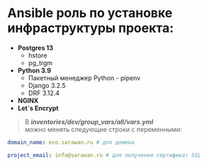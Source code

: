 # **Ansible роль по установке инфраструктуры проекта:**

+ __Postgres 13__
    + hstore
    + pg_trgm
+ __Python 3.9__
    + Пакетный менеджер Python - pipenv
    +  Django 3.2.5
    +  DRF 3.12.4
+ __NGINX__
+ __Let`s Encrypt__

>В ***inventories/dev/group_vars/all/vars.yml***  
можно менять следующие строки с переменными:
```YAML
domain_name: eco.sarawan.ru # для домена

project_email: info@sarawan.ru # для получения сертификат SSL
```
